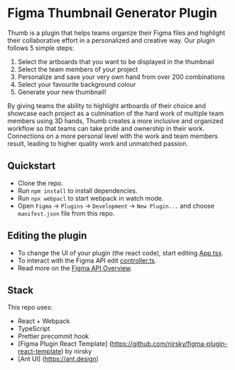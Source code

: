 # Figma Thumbnail Generator Plugin
Thumb is a plugin that helps teams organize their Figma files and highlight their collaborative effort in a personalized and creative way. Our plugin follows 5 simple steps:
1. Select the artboards that you want to be displayed in the thumbnail
2. Select the team members of your project
3. Personalize and save your very own hand from over 200 combinations
4. Select your favourite background colour
5. Generate your new thumbnail!

By giving teams the ability to highlight artboards of their choice and showcase each project as a culmination of the hard work of multiple team members using 3D hands, Thumb creates a more inclusive and organized workflow so that teams can take pride and ownership in their work. Connections on a more personal level with the work and team members result, leading to higher quality work and unmatched passion. 

## Quickstart
* Clone the repo.
* Run `npm install` to install dependencies.
* Run `npx webpacl` to start webpack in watch mode.
* Open `Figma` -> `Plugins` -> `Development` -> `New Plugin...` and choose `manifest.json` file from this repo.

## Editing the plugin 
* To change the UI of your plugin (the react code), start editing [App.tsx](./src/app/components/App.tsx).  
* To interact with the Figma API edit [controller.ts](./src/plugin/controller.ts).  
* Read more on the [Figma API Overview](https://www.figma.com/plugin-docs/api/api-overview/).

## Stack
This repo uses:
* React + Webpack
* TypeScript
* Prettier precommit hook
* [Figma Plugin React Template] (https://github.com/nirsky/figma-plugin-react-template) by nirsky
* [Ant UI] (https://ant.design)
